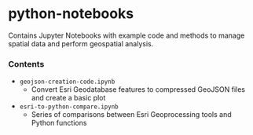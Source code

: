 # python-notebooks
Contains Jupyter Notebooks with example code and methods to manage spatial data and perform geospatial analysis.

### Contents
* `geojson-creation-code.ipynb`
  * Convert Esri Geodatabase features to compressed GeoJSON files and create a basic plot
* `esri-to-python-compare.ipynb`
  * Series of comparisons between Esri Geoprocessing tools and Python functions
